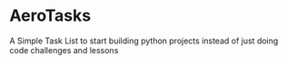 # AeroTasks
A Simple Task List to start building python projects instead of just doing code challenges and lessons
